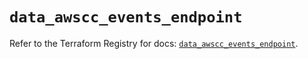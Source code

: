 # `data_awscc_events_endpoint`

Refer to the Terraform Registry for docs: [`data_awscc_events_endpoint`](https://registry.terraform.io/providers/hashicorp/awscc/0.70.0/docs/data-sources/events_endpoint).
